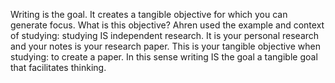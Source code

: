 Writing is the goal. It creates a tangible objective for which you can generate focus. What is this objective? Ahren used the example and context of studying: studying IS independent research. It is your personal research and your notes is your research paper. This is your tangible objective when studying: to create a paper. In this sense writing IS the goal a tangible goal that facilitates thinking.